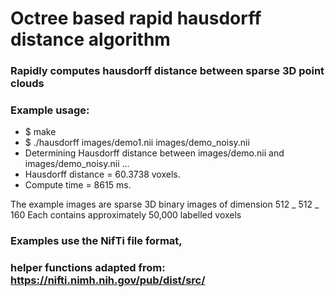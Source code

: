 # Octree based rapid hausdorff distance algorithm

### Rapidly computes hausdorff distance between sparse 3D point clouds

### Example usage:

-   $ make
-   $ ./hausdorff images/demo1.nii images/demo_noisy.nii
-   Determining Hausdorff distance between images/demo.nii and images/demo_noisy.nii ...
-   Hausdorff distance = 60.3738 voxels.
-   Compute time = 8615 ms.

The example images are sparse 3D binary images of dimension 512 _ 512 _ 160
Each contains approximately 50,000 labelled voxels

### Examples use the NifTi file format,

### helper functions adapted from: https://nifti.nimh.nih.gov/pub/dist/src/
